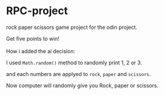# RPC-project
rock paper scissors game project for the odin project.

Get five points to win! <br>
<br>
How i added the ai decision:<br>

 I used `Math.random()` method to randomly print 1, 2 or 3.
 
and each numbers are applyed to `rock`, `paper` and `scissors`. 

Now computer will randomly give you Rock, paper or scissors.
